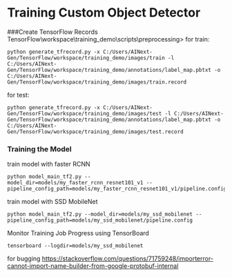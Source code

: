 # Training Custom Object Detector

###Create TensorFlow Records
TensorFlow\workspace\training_demo\scripts\preprocessing>
for train: 
```
python generate_tfrecord.py -x C:/Users/AINext-Gen/TensorFlow/workspace/training_demo/images/train -l C:/Users/AINext-Gen/TensorFlow/workspace/training_demo/annotations/label_map.pbtxt -o C:/Users/AINext-Gen/TensorFlow/workspace/training_demo/images/train.record
```
for test: 
```
python generate_tfrecord.py -x C:/Users/AINext-Gen/TensorFlow/workspace/training_demo/images/test -l C:/Users/AINext-Gen/TensorFlow/workspace/training_demo/annotations/label_map.pbtxt -o C:/Users/AINext-Gen/TensorFlow/workspace/training_demo/images/test.record
```


### Training the Model
train model with faster RCNN
```
python model_main_tf2.py --model_dir=models/my_faster_rcnn_resnet101_v1 --pipeline_config_path=models/my_faster_rcnn_resnet101_v1/pipeline.config

```
train model with SSD MobileNet
```
python model_main_tf2.py --model_dir=models/my_ssd_mobilenet --pipeline_config_path=models/my_ssd_mobilenet/pipeline.config

``` 

Monitor Training Job Progress using TensorBoard

```
tensorboard --logdir=models/my_ssd_mobilenet

```

for bugging
https://stackoverflow.com/questions/71759248/importerror-cannot-import-name-builder-from-google-protobuf-internal
